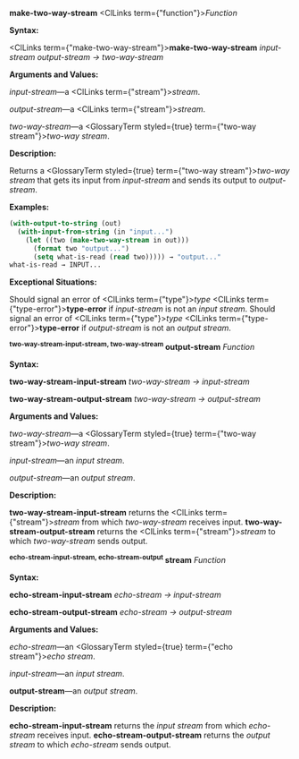 **make-two-way-stream** <ClLinks  term={"function"}><i>Function</i></ClLinks> 



**Syntax:** 



<ClLinks  term={"make-two-way-stream"}><b>make-two-way-stream</b></ClLinks> *input-stream output-stream → two-way-stream* 



**Arguments and Values:** 



*input-stream*—a <ClLinks  term={"stream"}><i>stream</i></ClLinks>. 



*output-stream*—a <ClLinks  term={"stream"}><i>stream</i></ClLinks>. 



*two-way-stream*—a <GlossaryTerm styled={true} term={"two-way stream"}><i>two-way stream</i></GlossaryTerm>. 



**Description:** 



Returns a <GlossaryTerm styled={true} term={"two-way stream"}><i>two-way stream</i></GlossaryTerm> that gets its input from *input-stream* and sends its output to *output-stream*. 



**Examples:**
```lisp
(with-output-to-string (out) 
  (with-input-from-string (in "input...") 
    (let ((two (make-two-way-stream in out))) 
      (format two "output...") 
      (setq what-is-read (read two))))) → "output..." 
what-is-read → INPUT... 
```
**Exceptional Situations:** 



Should signal an error of <ClLinks  term={"type"}><i>type</i></ClLinks> <ClLinks  term={"type-error"}><b>type-error</b></ClLinks> if *input-stream* is not an *input stream*. Should signal an error of <ClLinks  term={"type"}><i>type</i></ClLinks> <ClLinks  term={"type-error"}><b>type-error</b></ClLinks> if *output-stream* is not an *output stream*. 







 



 



<b><sup>two-way-stream-input-stream, two-way-stream</sup> output-stream</b> <i>Function</i> 



**Syntax:** 



**two-way-stream-input-stream** *two-way-stream → input-stream* 



**two-way-stream-output-stream** *two-way-stream → output-stream* 



**Arguments and Values:** 



*two-way-stream*—a <GlossaryTerm styled={true} term={"two-way stream"}><i>two-way stream</i></GlossaryTerm>. 



*input-stream*—an *input stream*. 



*output-stream*—an *output stream*. 



**Description:** 



**two-way-stream-input-stream** returns the <ClLinks  term={"stream"}><i>stream</i></ClLinks> from which *two-way-stream* receives input. **two-way-stream-output-stream** returns the <ClLinks  term={"stream"}><i>stream</i></ClLinks> to which *two-way-stream* sends output. 



<b><sup>echo-stream-input-stream, echo-stream-output</sup> stream</b> <i>Function</i> 



**Syntax:** 



**echo-stream-input-stream** *echo-stream → input-stream* 



**echo-stream-output-stream** *echo-stream → output-stream* 



**Arguments and Values:** 



*echo-stream*—an <GlossaryTerm styled={true} term={"echo stream"}><i>echo stream</i></GlossaryTerm>. 



*input-stream*—an *input stream*. 



**output-stream**—an *output stream*. 



**Description:** 



**echo-stream-input-stream** returns the *input stream* from which *echo-stream* receives input. **echo-stream-output-stream** returns the *output stream* to which *echo-stream* sends output. 







 



 



